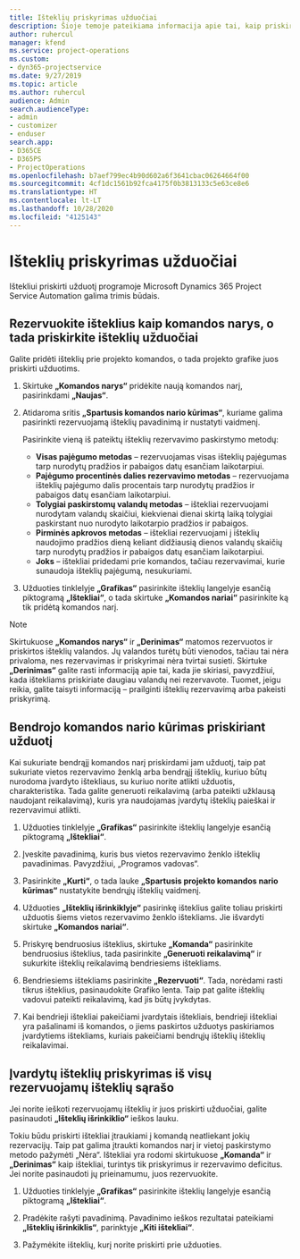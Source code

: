 ```yaml
---
title: Išteklių priskyrimas užduočiai
description: Šioje temoje pateikiama informacija apie tai, kaip priskirti išteklius užduotims.
author: ruhercul
manager: kfend
ms.service: project-operations
ms.custom:
- dyn365-projectservice
ms.date: 9/27/2019
ms.topic: article
ms.author: ruhercul
audience: Admin
search.audienceType:
- admin
- customizer
- enduser
search.app:
- D365CE
- D365PS
- ProjectOperations
ms.openlocfilehash: b7aef799ec4b90d602a6f3641cbac06264664f00
ms.sourcegitcommit: 4cf1dc1561b92fca4175f0b3813133c5e63ce8e6
ms.translationtype: HT
ms.contentlocale: lt-LT
ms.lasthandoff: 10/28/2020
ms.locfileid: "4125143"
---
```

# <a name="assign-a-resource-to-a-task"></a>Išteklių priskyrimas užduočiai

Ištekliui priskirti užduotį programoje Microsoft Dynamics 365 Project Service Automation galima trimis būdais.

## <a name="book-a-resource-as-a-team-member-and-then-assign-the-resource-to-a-task"></a>Rezervuokite išteklius kaip komandos narys, o tada priskirkite išteklių užduočiai

Galite pridėti išteklių prie projekto komandos, o tada projekto grafike juos priskirti užduotims.

1. Skirtuke **„Komandos narys“** pridėkite naują komandos narį, pasirinkdami **„Naujas“**. 

2. Atidaroma sritis **„Spartusis komandos nario kūrimas“**, kuriame galima pasirinkti rezervuojamą išteklių pavadinimą ir nustatyti vaidmenį. 

    Pasirinkite vieną iš pateiktų išteklių rezervavimo paskirstymo metodų:

    - **Visas pajėgumo metodas** – rezervuojamas visas išteklių pajėgumas tarp nurodytų pradžios ir pabaigos datų esančiam laikotarpiui.
    - **Pajėgumo procentinės dalies rezervavimo metodas** – rezervuojama išteklių pajėgumo dalis procentais tarp nurodytų pradžios ir pabaigos datų esančiam laikotarpiui.
    - **Tolygiai paskirstomų valandų metodas** – ištekliai rezervuojami nurodytam valandų skaičiui, kiekvienai dienai skirtą laiką tolygiai paskirstant nuo nurodyto laikotarpio pradžios ir pabaigos.
    - **Pirminės apkrovos metodas** – ištekliai rezervuojami į išteklių naudojimo pradžios dieną keliant didžiausią dienos valandų skaičių tarp nurodytų pradžios ir pabaigos datų esančiam laikotarpiui.
    - **Joks** – ištekliai pridedami prie komandos, tačiau rezervavimai, kurie sunaudoja išteklių pajėgumą, nesukuriami.

3. Užduoties tinklelyje **„Grafikas“** pasirinkite išteklių langelyje esančią piktogramą **„Ištekliai“**, o tada skirtuke **„Komandos nariai“** pasirinkite ką tik pridėtą komandos narį. 

> [!NOTE]
> Skirtukuose **„Komandos narys“** ir **„Derinimas“** matomos rezervuotos ir priskirtos išteklių valandos. Jų valandos turėtų būti vienodos, tačiau tai nėra privaloma, nes rezervavimas ir priskyrimai nėra tvirtai susieti. Skirtuke **„Derinimas“** galite rasti informaciją apie tai, kada jie skiriasi, pavyzdžiui, kada ištekliams priskiriate daugiau valandų nei rezervavote. Tuomet, jeigu reikia, galite taisyti informaciją – prailginti išteklių rezervavimą arba pakeisti priskyrimą.

## <a name="create-a-generic-team-member-through-task-assignment"></a>Bendrojo komandos nario kūrimas priskiriant užduotį

Kai sukuriate bendrąjį komandos narį priskirdami jam užduotį, taip pat sukuriate vietos rezervavimo ženklą arba bendrąjį išteklių, kuriuo būtų nurodoma įvardyto ištekliaus, su kuriuo norite atlikti užduotis, charakteristika. Tada galite generuoti reikalavimą (arba pateikti užklausą naudojant reikalavimą), kuris yra naudojamas įvardytų išteklių paieškai ir rezervavimui atlikti.

1. Užduoties tinklelyje **„Grafikas“** pasirinkite išteklių langelyje esančią piktogramą **„Ištekliai“**.

2. Įveskite pavadinimą, kuris bus vietos rezervavimo ženklo išteklių pavadinimas. Pavyzdžiui, „Programos vadovas“.

3. Pasirinkite **„Kurti“**, o tada lauke **„Spartusis projekto komandos nario kūrimas“** nustatykite bendrųjų išteklių vaidmenį.

4. Užduoties **„Išteklių išrinkiklyje“** pasirinkę išteklius galite toliau priskirti užduotis šiems vietos rezervavimo ženklo ištekliams. Jie išvardyti skirtuke **„Komandos nariai“**.

5. Priskyrę bendruosius išteklius, skirtuke **„Komanda“** pasirinkite bendruosius išteklius, tada pasirinkite **„Generuoti reikalavimą“** ir sukurkite išteklių reikalavimą bendriesiems ištekliams.

6. Bendriesiems ištekliams pasirinkite **„Rezervuoti“**. Tada, norėdami rasti tikrus išteklius, pasinaudokite Grafiko lenta. Taip pat galite išteklių vadovui pateikti reikalavimą, kad jis būtų įvykdytas.

7. Kai bendrieji ištekliai pakeičiami įvardytais ištekliais, bendrieji ištekliai yra pašalinami iš komandos, o jiems paskirtos užduotys paskiriamos įvardytiems ištekliams, kuriais pakeičiami bendrųjų išteklių išteklių reikalavimai.

## <a name="assign-a-named-resource-from-the-list-of-all-bookable-resources"></a>Įvardytų išteklių priskyrimas iš visų rezervuojamų išteklių sąrašo

Jei norite ieškoti rezervuojamų išteklių ir juos priskirti užduočiai, galite pasinaudoti **„Išteklių išrinkiklio“** ieškos lauku.

Tokiu būdu priskirti ištekliai įtraukiami į komandą neatliekant jokių rezervacijų. Taip pat galima įtraukti komandos narį ir vietoj paskirstymo metodo pažymėti „Nėra“. Ištekliai yra rodomi skirtukuose **„Komanda“** ir **„Derinimas“** kaip ištekliai, turintys tik priskyrimus ir rezervavimo deficitus. Jei norite pasinaudoti jų prieinamumu, juos rezervuokite.

1. Užduoties tinklelyje **„Grafikas“** pasirinkite išteklių langelyje esančią piktogramą **„Ištekliai“**.

2. Pradėkite rašyti pavadinimą. Pavadinimo ieškos rezultatai pateikiami **„Išteklių išrinkiklis“**, parinktyje **„Kiti ištekliai“**.

3. Pažymėkite išteklių, kurį norite priskirti prie užduoties.

